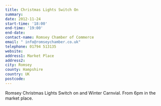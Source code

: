 ```yaml
---
title: Christmas Lights Switch On
summary: 
date: 2012-11-24
start-time: '18:00'
end-time: '19:00'
end-date: 
contact-name: Romsey Chamber of Commerce
email: " info@romseychamber.co.uk"
telephone: 01794 513135
website: 
address1: Market Place
address2: 
city: Romsey
county: Hampshire
country: UK
postcode: 
---
```

Romsey Christmas Lights Switch on and Winter Carnvial. From 6pm in the market place.

